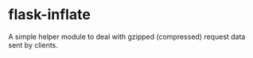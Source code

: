 # flask-inflate
A simple helper module to deal with gzipped (compressed) request data sent by clients.
